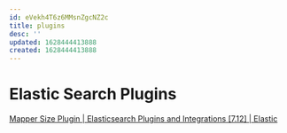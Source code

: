 ```yaml
---
id: eVekh4T6z6MMsnZgcNZ2c
title: plugins
desc: ''
updated: 1628444413888
created: 1628444413888
---
```

# Elastic Search Plugins
[Mapper Size Plugin | Elasticsearch Plugins and Integrations \[7.12\] | Elastic](https://www.elastic.co/guide/en/elasticsearch/plugins/current/mapper-size.html)
